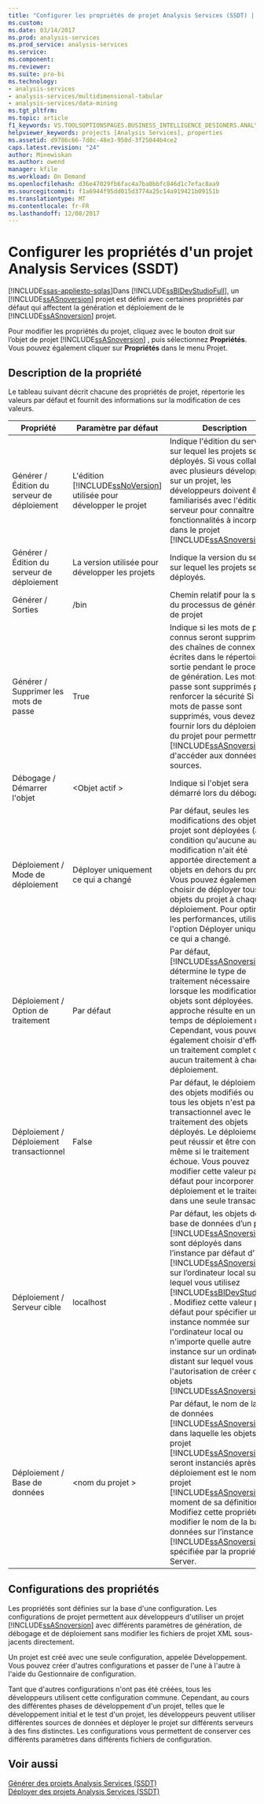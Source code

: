 ```yaml
---
title: "Configurer les propriétés de projet Analysis Services (SSDT) | Documents Microsoft"
ms.custom: 
ms.date: 03/14/2017
ms.prod: analysis-services
ms.prod_service: analysis-services
ms.service: 
ms.component: 
ms.reviewer: 
ms.suite: pro-bi
ms.technology:
- analysis-services
- analysis-services/multidimensional-tabular
- analysis-services/data-mining
ms.tgt_pltfrm: 
ms.topic: article
f1_keywords: VS.TOOLSOPTIONSPAGES.BUSINESS_INTELLIGENCE_DESIGNERS.ANALYSIS_SERVICES_DESIGNERS.GENERAL
helpviewer_keywords: projects [Analysis Services], properties
ms.assetid: d9786c66-7d8c-48e3-950d-3f25044b4ce2
caps.latest.revision: "24"
author: Minewiskan
ms.author: owend
manager: kfile
ms.workload: On Demand
ms.openlocfilehash: d36e47029fb6fac4a7ba0bbfc846d1c7efac8aa9
ms.sourcegitcommit: f1a6944f95dd015d3774a25c14a919421b09151b
ms.translationtype: MT
ms.contentlocale: fr-FR
ms.lasthandoff: 12/08/2017
---
```

# <a name="configure-analysis-services-project-properties-ssdt"></a>Configurer les propriétés d'un projet Analysis Services (SSDT)
[!INCLUDE[ssas-appliesto-sqlas](../../includes/ssas-appliesto-sqlas.md)]Dans [!INCLUDE[ssBIDevStudioFull](../../includes/ssbidevstudiofull-md.md)], un [!INCLUDE[ssASnoversion](../../includes/ssasnoversion-md.md)] projet est défini avec certaines propriétés par défaut qui affectent la génération et déploiement de le [!INCLUDE[ssASnoversion](../../includes/ssasnoversion-md.md)] projet.  
  
 Pour modifier les propriétés du projet, cliquez avec le bouton droit sur l’objet de projet [!INCLUDE[ssASnoversion](../../includes/ssasnoversion-md.md)] , puis sélectionnez **Propriétés**. Vous pouvez également cliquer sur **Propriétés** dans le menu Projet.  
  
## <a name="property-description"></a>Description de la propriété  
 Le tableau suivant décrit chacune des propriétés de projet, répertorie les valeurs par défaut et fournit des informations sur la modification de ces valeurs.  
  
|Propriété|Paramètre par défaut|Description|  
|--------------|---------------------|-----------------|  
|Générer / Édition du serveur de déploiement|L'édition [!INCLUDE[ssNoVersion](../../includes/ssnoversion-md.md)] utilisée pour développer le projet|Indique l'édition du serveur sur lequel les projets seront déployés. Si vous collaborez avec plusieurs développeurs sur un projet, les développeurs doivent être familiarisés avec l'édition du serveur pour connaître les fonctionnalités à incorporer dans le projet [!INCLUDE[ssASnoversion](../../includes/ssasnoversion-md.md)] .|  
|Générer / Édition du serveur de déploiement|La version utilisée pour développer les projets|Indique la version du serveur sur lequel les projets seront déployés.|  
|Générer / Sorties|/bin|Chemin relatif pour la sortie du processus de génération de projet|  
|Générer / Supprimer les mots de passe|True|Indique si les mots de passe connus seront supprimés des chaînes de connexion écrites dans le répertoire de sortie pendant le processus de génération. Les mots de passe sont supprimés pour renforcer la sécurité Si les mots de passe sont supprimés, vous devez les fournir lors du déploiement du projet pour permettre à [!INCLUDE[ssASnoversion](../../includes/ssasnoversion-md.md)] d'accéder aux données sources.|  
|Débogage / Démarrer l'objet|\<Objet actif >|Indique si l'objet sera démarré lors du débogage.|  
|Déploiement / Mode de déploiement|Déployer uniquement ce qui a changé|Par défaut, seules les modifications des objets du projet sont déployées (à condition qu'aucune autre modification n'ait été apportée directement aux objets en dehors du projet). Vous pouvez également choisir de déployer tous les objets du projet à chaque déploiement. Pour optimiser les performances, utilisez l'option Déployer uniquement ce qui a changé.|  
|Déploiement / Option de traitement|Par défaut|Par défaut, [!INCLUDE[ssASnoversion](../../includes/ssasnoversion-md.md)] détermine le type de traitement nécessaire lorsque les modifications des objets sont déployées. Cette approche résulte en un temps de déploiement réduit. Cependant, vous pouvez également choisir d'effectuer un traitement complet ou aucun traitement à chaque déploiement.|  
|Déploiement / Déploiement transactionnel|False|Par défaut, le déploiement des objets modifiés ou de tous les objets n'est pas transactionnel avec le traitement des objets déployés. Le déploiement peut réussir et être conservé même si le traitement échoue. Vous pouvez modifier cette valeur par défaut pour incorporer le déploiement et le traitement dans une seule transaction.|  
|Déploiement / Serveur cible|localhost|Par défaut, les objets de base de données d’un projet [!INCLUDE[ssASnoversion](../../includes/ssasnoversion-md.md)] sont déployés dans l’instance par défaut d’ [!INCLUDE[ssASnoversion](../../includes/ssasnoversion-md.md)] sur l’ordinateur local sur lequel vous utilisez [!INCLUDE[ssBIDevStudioFull](../../includes/ssbidevstudiofull-md.md)] . Modifiez cette valeur par défaut pour spécifier une instance nommée sur l'ordinateur local ou n'importe quelle autre instance sur un ordinateur distant sur lequel vous avez l'autorisation de créer des objets [!INCLUDE[ssASnoversion](../../includes/ssasnoversion-md.md)] .|  
|Déploiement / Base de données|\<nom du projet >|Par défaut, le nom de la base de données [!INCLUDE[ssASnoversion](../../includes/ssasnoversion-md.md)] dans laquelle les objets du projet [!INCLUDE[ssASnoversion](../../includes/ssasnoversion-md.md)] seront instanciés après le déploiement est le nom du projet [!INCLUDE[ssASnoversion](../../includes/ssasnoversion-md.md)] au moment de sa définition. Modifiez cette propriété pour modifier le nom de la base de données sur l’instance [!INCLUDE[ssASnoversion](../../includes/ssasnoversion-md.md)] spécifiée par la propriété Server.|  
  
## <a name="property-configurations"></a>Configurations des propriétés  
 Les propriétés sont définies sur la base d'une configuration. Les configurations de projet permettent aux développeurs d'utiliser un projet [!INCLUDE[ssASnoversion](../../includes/ssasnoversion-md.md)] avec différents paramètres de génération, de débogage et de déploiement sans modifier les fichiers de projet XML sous-jacents directement.  
  
 Un projet est créé avec une seule configuration, appelée Développement. Vous pouvez créer d'autres configurations et passer de l'une à l'autre à l'aide du Gestionnaire de configuration.  
  
 Tant que d'autres configurations n'ont pas été créées, tous les développeurs utilisent cette configuration commune. Cependant, au cours des différentes phases de développement d'un projet, telles que le développement initial et le test d'un projet, les développeurs peuvent utiliser différentes sources de données et déployer le projet sur différents serveurs à des fins distinctes. Les configurations vous permettent de conserver ces différents paramètres dans différents fichiers de configuration.  
  
## <a name="see-also"></a>Voir aussi  
 [Générer des projets Analysis Services &#40;SSDT&#41;](../../analysis-services/multidimensional-models/build-analysis-services-projects-ssdt.md)   
 [Déployer des projets Analysis Services &#40;SSDT&#41;](../../analysis-services/multidimensional-models/deploy-analysis-services-projects-ssdt.md)  
  
  

